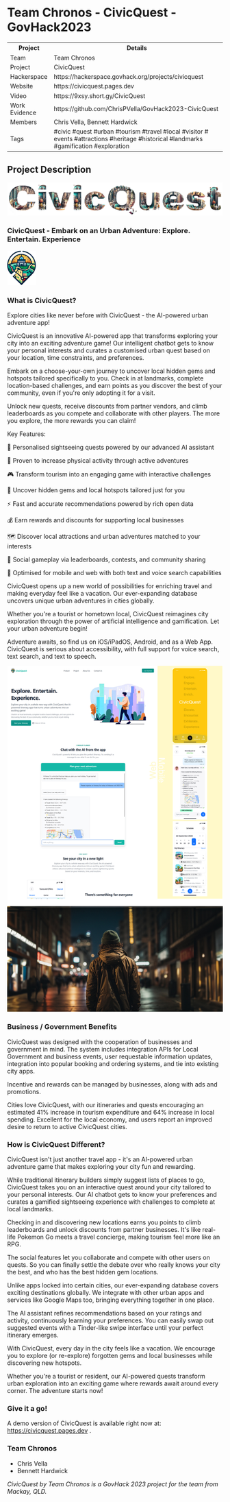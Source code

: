 # Team Chronos - CivicQuest - GovHack2023

<table>
  <tr>
    <th>Project</th>
    <th>Details</th>
  </tr>
  <tr>
    <td>Team </td>
    <td>Team Chronos</td>
  </tr>
  <tr>
    <td>Project</td>
    <td>CivicQuest</td>
  </tr>
  <tr>
    <td>Hackerspace</td>
    <td>https://hackerspace.govhack.org/projects/civicquest</td>
  </tr>
  <tr>
    <td>Website</td>
    <td>https://civicquest.pages.dev</td>
  </tr>
  <tr>
    <td>Video</td>
    <td>https://9xsy.short.gy/CivicQuest</td>
  </tr>
  <tr>
    <td>Work Evidence</td>
    <td>https://github.com/ChrisPVella/GovHack2023-CivicQuest</td>
  </tr>
  <tr>
    <td>Members</td>
    <td>Chris Vella, Bennett Hardwick</td>
  </tr>
  <tr>
    <td>Tags</td>
    <td>#civic #quest #urban #tourism #travel #local #visitor # events #attractions #heritage #historical #landmarks #gamification #exploration</td>
  </tr>
</table>

## Project Description

![CivicQuest Title](https://github.com/ChrisPVella/GovHack2023-CivicQuest/blob/main/images/CivicQuestTitle2.png?raw=true)

### CivicQuest - Embark on an Urban Adventure: Explore. Entertain. Experience

![CivicQuest Logo](https://github.com/ChrisPVella/GovHack2023-CivicQuest/blob/main/images/CivicQuestLogoThumbSmall.png?raw=true)

### What is CivicQuest?

Explore cities like never before with CivicQuest - the AI-powered urban adventure app!

CivicQuest is an innovative AI-powered app that transforms exploring your city into an exciting adventure game! Our intelligent chatbot gets to know your personal interests and curates a customised urban quest based on your location, time constraints, and preferences.

Embark on a choose-your-own journey to uncover local hidden gems and hotspots tailored specifically to you. Check in at landmarks, complete location-based challenges, and earn points as you discover the best of your community, even if you're only adopting it for a visit.

Unlock new quests, receive discounts from partner vendors, and climb leaderboards as you compete and collaborate with other players. The more you explore, the more rewards you can claim!

Key Features:

🌆 Personalised sightseeing quests powered by our advanced AI assistant

🌟 Proven to increase physical activity through active adventures

🎮 Transform tourism into an engaging game with interactive challenges

🔎 Uncover hidden gems and local hotspots tailored just for you

⚡️ Fast and accurate recommendations powered by rich open data

💰 Earn rewards and discounts for supporting local businesses

🗺️ Discover local attractions and urban adventures matched to your interests

🤝 Social gameplay via leaderboards, contests, and community sharing

🎤 Optimised for mobile and web with both text and voice search capabilities



CivicQuest opens up a new world of possibilities for enriching travel and making everyday feel like a vacation. Our ever-expanding database uncovers unique urban adventures in cities globally.

Whether you're a tourist or hometown local, CivicQuest reimagines city exploration through the power of artificial intelligence and gamification. Let your urban adventure begin!

Adventure awaits, so find us on iOS/iPadOS, Android, and as a Web App. CivicQuest is serious about accessibility, with full support for voice search, text search, and text to speech.

![CivicQuest Image](https://github.com/ChrisPVella/GovHack2023-CivicQuest/blob/main/images/CivicQuestImage.jpg?raw=true)

### Business / Government Benefits

CivicQuest was designed with the cooperation of businesses and government in mind. The system includes integration APIs for Local Government and business events, user requestable information updates, integration into popular booking and ordering systems, and tie into existing city apps.

Incentive and rewards can be managed by businesses, along with ads and promotions. 

Cities love CivicQuest, with our itineraries and quests encouraging an estimated 41% increase in tourism expenditure and 64% increase in local spending. Excellent for the local economy, and users report an improved desire to return to active CivicQuest cities.

### How is CivicQuest Different?

CivicQuest isn't just another travel app - it's an AI-powered urban adventure game that makes exploring your city fun and rewarding.

While traditional itinerary builders simply suggest lists of places to go, CivicQuest takes you on an interactive quest around your city tailored to your personal interests. Our AI chatbot gets to know your preferences and curates a gamified sightseeing experience with challenges to complete at local landmarks.

Checking in and discovering new locations earns you points to climb leaderboards and unlock discounts from partner businesses. It's like real-life Pokemon Go meets a travel concierge, making tourism feel more like an RPG.

The social features let you collaborate and compete with other users on quests. So you can finally settle the debate over who really knows your city the best, and who has the best hidden gem locations.

Unlike apps locked into certain cities, our ever-expanding database covers exciting destinations globally. We integrate with other urban apps and services like Google Maps too, bringing everything together in one place.

The AI assistant refines recommendations based on your ratings and activity, continuously learning your preferences. You can easily swap out suggested events with a Tinder-like swipe interface until your perfect itinerary emerges.

With CivicQuest, every day in the city feels like a vacation. We encourage you to explore (or re-explore) forgotten gems and local businesses while discovering new hotspots.

Whether you're a tourist or resident, our AI-powered quests transform urban exploration into an exciting game where rewards await around every corner. The adventure starts now!

### Give it a go!

A demo version of CivicQuest is available right now at: https://civicquest.pages.dev .

### Team Chronos

- Chris Vella
- Bennett Hardwick

_CivicQuest by Team Chronos is a GovHack 2023 project for the team from Mackay, QLD._
